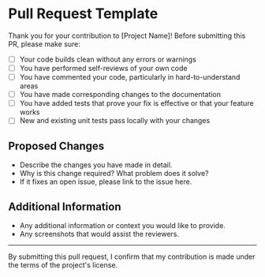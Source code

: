 # Pull Request Template

Thank you for your contribution to [Project Name]! Before submitting this PR, please make sure:

- [ ] Your code builds clean without any errors or warnings
- [ ] You have performed self-reviews of your own code
- [ ] You have commented your code, particularly in hard-to-understand areas
- [ ] You have made corresponding changes to the documentation
- [ ] You have added tests that prove your fix is effective or that your feature works
- [ ] New and existing unit tests pass locally with your changes

## Proposed Changes

- Describe the changes you have made in detail.
- Why is this change required? What problem does it solve?
- If it fixes an open issue, please link to the issue here.

## Additional Information

- Any additional information or context you would like to provide.
- Any screenshots that would assist the reviewers.

---

By submitting this pull request, I confirm that my contribution is made under the terms of the project's license.
